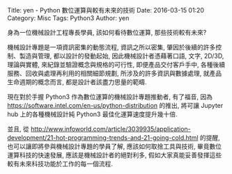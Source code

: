 Title: yen - Python 數位運算與較有未來的技術
Date: 2016-03-15 01:20
Category: Misc
Tags: Python3
Author: yen

身為一位機械設計工程專長學員, 該如何看待數位運算, 那些技術較有未來?

<!-- PELICAN_END_SUMMARY -->

機械設計專題是一項資訊密集的動態流程, 資訊之所以密集, 肇因於後續的許多控制、製造與管理, 都以設計的發動起始, 因此機械設計者憑藉著口語, 文字, 2D/3D, 理論與實體, 來紀錄並驗證概念與規格的可行性, 即便產品交付客戶手中, 各種後續服務、回收與處理再利用的相關細節規劃, 所涉及的許多資訊與數據處理, 就產品生命週期的概念而言, 都是設計者該盡力思量的範疇.

現在對於手握 Python3 作為數位運算的機械設計專題推動者, 有了福音, 因為 <a href="https://software.intel.com/en-us/python-distribution">https://software.intel.com/en-us/python-distribution</a> 的推出, 將可讓 Jupyter hub 上的各種機械設計純 Python3 最佳化運算速度提升幾十倍.

並且, 從 <a href="http://www.infoworld.com/article/3039935/application-development/21-hot-programming-trends-and-21-going-cold.html">http://www.infoworld.com/article/3039935/application-development/21-hot-programming-trends-and-21-going-cold.html</a> 的提醒, 也可以讓即將參與機械設計專題的學員了解, 應該如何取捨工具與技術, 畢竟數位運算科技的快速發展, 應該是機械設計者的絕對利多, 假如大家真能妥善發揮這些較有未來科技功能於工作的每一個流程.